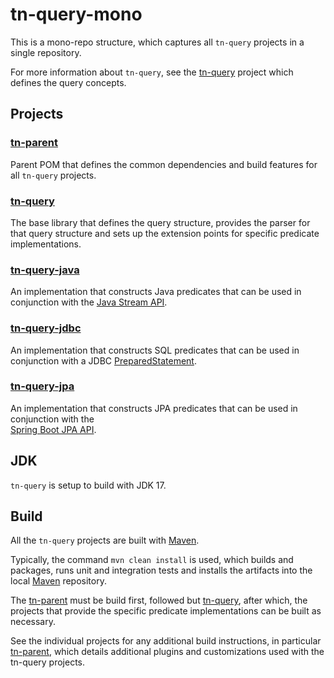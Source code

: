 # tn-query-mono

This is a mono-repo structure, which captures all `tn-query` projects in a single repository.

For more information about `tn-query`, see the [tn-query](./tn-query/README.md) project which defines the query concepts. 

## Projects

### [tn-parent](./tn-parent/README.md)
Parent POM that defines the common dependencies and build features for all `tn-query` projects.

### [tn-query](./tn-query/README.md)
The base library that defines the query structure, provides the parser for that query structure and sets up the extension points for specific predicate implementations.

### [tn-query-java](./tn-query-java/README.md)
An implementation that constructs Java predicates that can be used in conjunction with the 
[Java Stream API](https://docs.oracle.com/en/java/javase/17/docs/api/java.base/java/util/stream/package-summary.html).

### [tn-query-jdbc](./tn-query-jdbc/README.md)
An implementation that constructs SQL predicates that can be used in conjunction with a JDBC 
[PreparedStatement](https://docs.oracle.com/en/java/javase/17/docs/api/java.sql/java/sql/PreparedStatement.html).

### [tn-query-jpa](./tn-query-jdbc/README.md)
An implementation that constructs JPA predicates that can be used in conjunction with the  
[Spring Boot JPA API](https://docs.spring.io/spring-data/jpa/docs/current/reference/html).

## JDK

`tn-query` is setup to build with JDK 17.

## Build

All the `tn-query` projects are built with [Maven](https://maven.apache.org/).

Typically, the command `mvn clean install` is used, which builds and packages, runs unit and integration tests and installs the artifacts into the local 
[Maven](https://maven.apache.org/) repository.

The [tn-parent](./tn-parent/README.md) must be build first, followed but [tn-query](./tn-query/README.md), after which, the projects that provide the specific predicate 
implementations can be built as necessary.

See the individual projects for any additional build instructions, in particular [tn-parent](./tn-parent/README.md), which details additional plugins and customizations used with 
the tn-query projects.